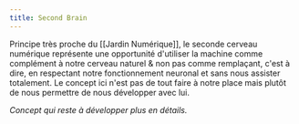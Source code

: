 ```yaml
---
title: Second Brain
---
```


Principe très proche du [[Jardin Numérique]], le seconde cerveau numérique représente une opportunité d'utiliser la machine comme complément à notre cerveau naturel & non pas comme remplaçant, c'est à dire, en respectant notre fonctionnement neuronal et sans nous assister totalement. Le concept ici n'est pas de tout faire à notre place mais plutôt de nous permettre de nous développer avec lui.

*Concept qui reste à développer plus en détails.*